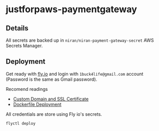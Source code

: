 # justforpaws-paymentgateway

## Details

All secrets are backed up in `niran/niran-payment-gateway-secret` AWS Secrets Manager.


## Deployment

Get ready with [fly.io](https://fly.io/docs/) and login with `1buck4life@gmail.com` account (Password is the same as Gmail password).

Recomend readings
- [Custom Domain and SSL Certificate](https://fly.io/docs/app-guides/custom-domains-with-fly/#teaching-your-app-about-custom-domains)
- [Dockerfile Deployment](https://fly.io/docs/languages-and-frameworks/dockerfile/)

All credentials are store using Fly io's secrets.

```bash
flyctl deploy
```